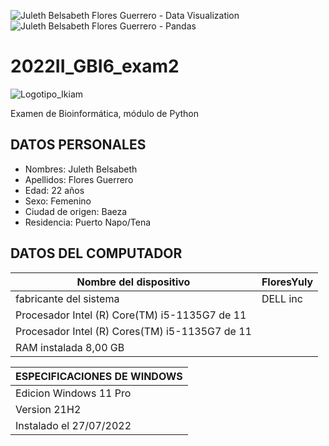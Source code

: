 ![Juleth Belsabeth Flores Guerrero - Data Visualization](https://user-images.githubusercontent.com/104948373/216250322-b4f6b252-48db-4a33-baf9-f8985e281052.png)
![Juleth Belsabeth Flores Guerrero - Pandas](https://user-images.githubusercontent.com/104948373/216239790-c4da67be-6277-435a-b567-bb1bdd4e8307.png)
# 2022II_GBI6_exam2
![Logotipo_Ikiam](https://user-images.githubusercontent.com/104948373/216206518-74364e0e-ec31-42b7-87c3-a534cc3a1aaf.png)

Examen de Bioinformática, módulo de Python
## DATOS PERSONALES 

- Nombres: Juleth Belsabeth 
- Apellidos: Flores Guerrero
- Edad: 22 años
- Sexo: Femenino
- Ciudad de origen: Baeza 
- Residencia: Puerto Napo/Tena
## DATOS DEL COMPUTADOR 

| Nombre del dispositivo | FloresYuly |
| ---------------------- | ----------- | 
|  fabricante del sistema | DELL inc |
| Procesador Intel (R) Core(TM) i5-1135G7 de 11 |
| Procesador Intel (R) Cores(TM) i5-1135G7 de 11 |
| RAM instalada 8,00 GB |


| ESPECIFICACIONES DE WINDOWS |
|------------------------------ |
| Edicion Windows  11 Pro |
| Version 21H2 |
| Instalado el  27/07/2022 |
